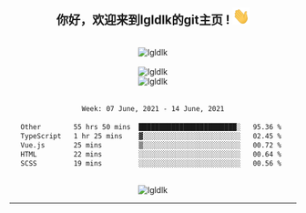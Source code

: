 <div align="center">
<h2> 你好，欢迎来到lgldlk的git主页 ! <img src="https://github.com/lgldlk/lgldlk/blob/main/gifs/Hi.gif" width="30px"></h2>
</div>

<div align="center">
 </br>
 <img src="http://aiitapp.cn:8091/?color=rgba(37,144,118,1)&shadowColor=rgba(12,16,20,1)&fontSize=120&&shadowOffsetX=9&shadowOffsetY=11" height="26px" alt="lgldlk" />
 </br>

   </br>
 <img src="https://github-readme-stats.vercel.app/api?username=lgldlk&show_icons=true&theme=gotham&locale=cn" alt="lgldlk" />
 

</br>

<img  src="http://github-readme-stats.vercel.app/api/top-langs/?username=lgldlk&show_icons=true&theme=gotham&locale=cn&layout=compact" alt="lgldlk"/>  
</br>
</br>

<!--START_SECTION:waka-->
```text
Week: 07 June, 2021 - 14 June, 2021

Other        55 hrs 50 mins  ████████████████████████░   95.36 % 
TypeScript   1 hr 25 mins    ▓░░░░░░░░░░░░░░░░░░░░░░░░   02.45 % 
Vue.js       25 mins         ▒░░░░░░░░░░░░░░░░░░░░░░░░   00.72 % 
HTML         22 mins         ░░░░░░░░░░░░░░░░░░░░░░░░░   00.64 % 
SCSS         19 mins         ░░░░░░░░░░░░░░░░░░░░░░░░░   00.56 % 
```
<!--END_SECTION:waka-->

 </br>
  <img src="https://visitor-badge.glitch.me/badge?page_id=lgldlk" alt="lgldlk" />

---

 

